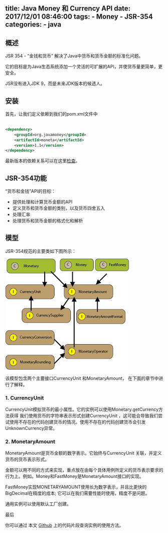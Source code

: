 title: Java Money 和 Currency API
date: 2017/12/01 08:46:00
tags: 
    - Money
    - JSR-354
categories:
    - java
---

## 概述

JSR 354 - “金钱和货币” 解决了Java中货币和货币金额的标准化问题。

它的目标是为Java生态系统添加一个灵活的可扩展的API，并使货币量更简单，更安全。

JSR没有进入JDK 9，而是未来JDK版本的候选人。

## 安装

首先，让我们定义依赖到我们的pom.xml文件中

```xml

<dependency>
    <groupId>org.javamoney</groupId>
    <artifactId>moneta</artifactId>
    <version>1.1</version>
</dependency>

```

最新版本的依赖关系可以在这里[检查](https://mvnrepository.com/search?q=moneta)。


## JSR-354功能

“货币和金钱”API的目标：

* 提供处理和计算货币金额的API
* 定义货币和货币金额的类别，以及货币四舍五入
* 处理汇率
* 处理货币和货币金额的格式化和解析

## 模型

JSR-354规范的主要类如下图所示：

![monetary](/img/context/javax-monetary3-1.png)

该模型包含两个主要接口CurrencyUnit 和MonetaryAmount， 在下面的章节中进行了解释。

### 1. CurrencyUnit

CurrencyUnit模拟货币的最小属性。它的实例可以使用Monetary.getCurrency方法获得
我们使用货币的字符串表示形式创建CurrencyUnit ，这可能会导致我们尝试使用不存在的代码创建货币的情况。使用不存在的代码创建货币会引发UnknownCurrency异常。

### 2. MonetaryAmount

MonetaryAmount是货币金额的数字表示。它始终与CurrencyUnit 关联，并定义货币的货币表示形式。

金额可以用不同的方式来实现，重点放在由每个具体用例所定义的货币表示要求的行为上。例如。Money和FastMoney是MonetaryAmount接口的实现。

FastMoney实现MONETARYAMOUNT使用长为数字表示，并且比更快的BigDecimal在精度的成本; 它可以在我们需要性能时使用，精度不是问题。

通用实例可以使用默认工厂创建。

最后

你可以通过 本文 [Github](https://github.com/tong12580/money) 上的代码片段查询实例的使用方法。